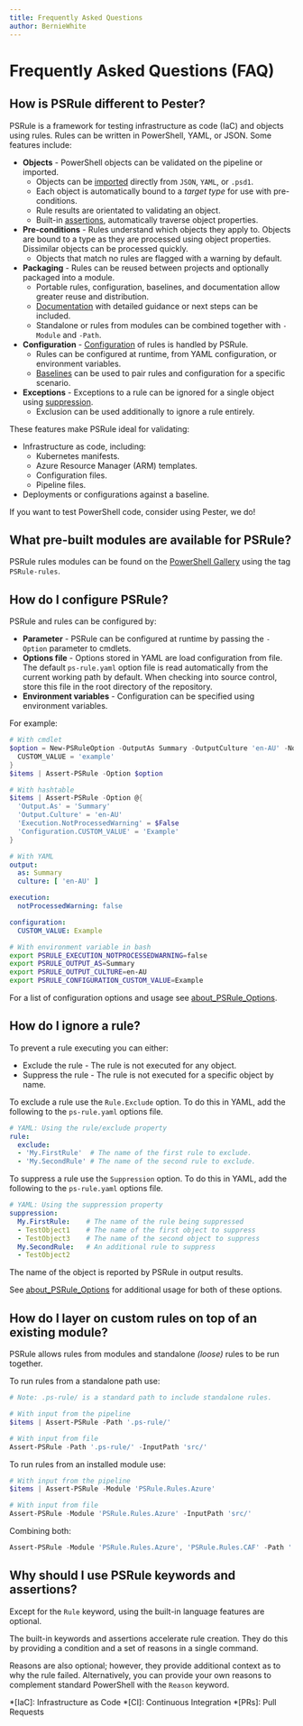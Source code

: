 ```yaml
---
title: Frequently Asked Questions
author: BernieWhite
---
```


# Frequently Asked Questions (FAQ)

## How is PSRule different to Pester?

PSRule is a framework for testing infrastructure as code (IaC) and objects using rules.
Rules can be written in PowerShell, YAML, or JSON.
Some features include:

- **Objects** - PowerShell objects can be validated on the pipeline or imported.
  - Objects can be [imported][format] directly from `JSON`, `YAML`, or `.psd1`.
  - Each object is automatically bound to a _target type_ for use with pre-conditions.
  - Rule results are orientated to validating an object.
  - Built-in [assertions][about_PSRule_Assert], automatically traverse object properties.
- **Pre-conditions** - Rules understand which objects they apply to.
Objects are bound to a type as they are processed using object properties.
Dissimilar objects can be processed quickly.
  - Objects that match no rules are flagged with a warning by default.
- **Packaging** - Rules can be reused between projects and optionally packaged into a module.
  - Portable rules, configuration, baselines, and documentation allow greater reuse and distribution.
  - [Documentation][about_PSRule_Docs] with detailed guidance or next steps can be included.
  - Standalone or rules from modules can be combined together with `-Module` and `-Path`.
- **Configuration** - [Configuration] of rules is handled by PSRule.
  - Rules can be configured at runtime, from YAML configuration, or environment variables.
  - [Baselines][about_PSRule_Baseline] can be used to pair rules and configuration for a specific scenario.
- **Exceptions** - Exceptions to a rule can be ignored for a single object using [suppression].
  - Exclusion can be used additionally to ignore a rule entirely.

These features make PSRule ideal for validating:

- Infrastructure as code, including:
  - Kubernetes manifests.
  - Azure Resource Manager (ARM) templates.
  - Configuration files.
  - Pipeline files.
- Deployments or configurations against a baseline.

If you want to test PowerShell code, consider using Pester, we do!

## What pre-built modules are available for PSRule?

PSRule rules modules can be found on the [PowerShell Gallery][PSRule-rules] using the tag `PSRule-rules`.

## How do I configure PSRule?

PSRule and rules can be configured by:

- **Parameter** - PSRule can be configured at runtime by passing the `-Option` parameter to cmdlets.
- **Options file** - Options stored in YAML are load configuration from file.
The default `ps-rule.yaml` option file is read automatically from the current working path by default.
When checking into source control, store this file in the root directory of the repository.
- **Environment variables** - Configuration can be specified using environment variables.

For example:

```powershell
# With cmdlet
$option = New-PSRuleOption -OutputAs Summary -OutputCulture 'en-AU' -NotProcessedWarning $False -Configuration @{
  CUSTOM_VALUE = 'example'
}
$items | Assert-PSRule -Option $option

# With hashtable
$items | Assert-PSRule -Option @{
  'Output.As' = 'Summary'
  'Output.Culture' = 'en-AU'
  'Execution.NotProcessedWarning' = $False
  'Configuration.CUSTOM_VALUE' = 'Example'
}
```

```yaml
# With YAML
output:
  as: Summary
  culture: [ 'en-AU' ]

execution:
  notProcessedWarning: false

configuration:
  CUSTOM_VALUE: Example
```

```bash
# With environment variable in bash
export PSRULE_EXECUTION_NOTPROCESSEDWARNING=false
export PSRULE_OUTPUT_AS=Summary
export PSRULE_OUTPUT_CULTURE=en-AU
export PSRULE_CONFIGURATION_CUSTOM_VALUE=Example
```

For a list of configuration options and usage see [about_PSRule_Options].

## How do I ignore a rule?

To prevent a rule executing you can either:

- Exclude the rule - The rule is not executed for any object.
- Suppress the rule - The rule is not executed for a specific object by name.

To exclude a rule use the `Rule.Exclude` option.
To do this in YAML, add the following to the `ps-rule.yaml` options file.

```yaml
# YAML: Using the rule/exclude property
rule:
  exclude:
  - 'My.FirstRule'  # The name of the first rule to exclude.
  - 'My.SecondRule' # The name of the second rule to exclude.
```

To suppress a rule use the `Suppression` option.
To do this in YAML, add the following to the `ps-rule.yaml` options file.

```yaml
# YAML: Using the suppression property
suppression:
  My.FirstRule:    # The name of the rule being suppressed
  - TestObject1    # The name of the first object to suppress
  - TestObject3    # The name of the second object to suppress
  My.SecondRule:   # An additional rule to suppress
  - TestObject2
```

The name of the object is reported by PSRule in output results.

See [about_PSRule_Options] for additional usage for both of these options.

## How do I layer on custom rules on top of an existing module?

PSRule allows rules from modules and standalone _(loose)_ rules to be run together.

To run rules from a standalone path use:

```powershell
# Note: .ps-rule/ is a standard path to include standalone rules.

# With input from the pipeline
$items | Assert-PSRule -Path '.ps-rule/'

# With input from file
Assert-PSRule -Path '.ps-rule/' -InputPath 'src/'
```

To run rules from an installed module use:

```powershell
# With input from the pipeline
$items | Assert-PSRule -Module 'PSRule.Rules.Azure'

# With input from file
Assert-PSRule -Module 'PSRule.Rules.Azure' -InputPath 'src/'
```

Combining both:

```powershell
Assert-PSRule -Module 'PSRule.Rules.Azure', 'PSRule.Rules.CAF' -Path '.ps-rule/' -InputPath 'src/'
```

## Why should I use PSRule keywords and assertions?

Except for the `Rule` keyword, using the built-in language features are optional.

The built-in keywords and assertions accelerate rule creation.
They do this by providing a condition and a set of reasons in a single command.

Reasons are also optional; however, they provide additional context as to why the rule failed.
Alternatively, you can provide your own reasons to complement standard PowerShell with the `Reason` keyword.

*[IaC]: Infrastructure as Code
*[CI]: Continuous Integration
*[PRs]: Pull Requests

[about_PSRule_Assert]: concepts/PSRule/en-US/about_PSRule_Assert.md
[about_PSRule_Baseline]: concepts/PSRule/en-US/about_PSRule_Baseline.md
[about_PSRule_Docs]: concepts/PSRule/en-US/about_PSRule_Docs.md
[about_PSRule_Options]: concepts/PSRule/en-US/about_PSRule_Options.md
[extension-pipelines]: https://marketplace.visualstudio.com/items?itemName=bewhite.ps-rule
[extension-github]: https://github.com/marketplace/actions/psrule
[PSRule-rules]: https://www.powershellgallery.com/packages?q=Tags%3A%22PSRule-rules%22
[configuration]: concepts/PSRule/en-US/about_PSRule_Options.md#configuration
[suppression]: concepts/PSRule/en-US/about_PSRule_Options.md#suppression
[format]: concepts/PSRule/en-US/about_PSRule_Options.md#inputformat
